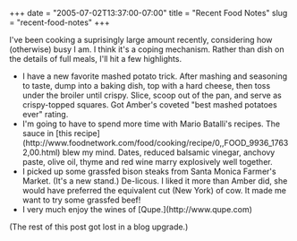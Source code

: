 +++
date = "2005-07-02T13:37:00-07:00"
title = "Recent Food Notes"
slug = "recent-food-notes"
+++


I've been cooking a suprisingly large amount recently, considering how (otherwise) busy I am. I think it's a coping mechanism. Rather than dish on the details of full meals, I'll hit a few highlights.

<ul><li>I have a new favorite mashed potato trick. After mashing and seasoning to taste, dump into a baking dish, top with a hard cheese, then toss under the broiler until crispy. Slice, scoop out of the pan, and serve as crispy-topped squares. Got Amber's coveted "best mashed potatoes ever" rating.</li><li>I'm going to have to spend more time with Mario Batalli's recipes. The sauce in [this recipe](http://www.foodnetwork.com/food/cooking/recipe/0,,FOOD_9936_17632,00.html) blew my mind. Dates, reduced balsamic vinegar, anchovy paste, olive oil, thyme and red wine marry explosively well together.</li><li>I picked up some grassfed bison steaks from Santa Monica Farmer's Market. (It's a new stand.) De-licous. I liked it more than Amber did, she would have preferred the equivalent cut (New York) of cow. It made me want to try some grassfed beef!</li><li>I very much enjoy the wines of [Qupe.](http://www.qupe.com)</li></ul>

(The rest of this post got lost in a blog upgrade.)
